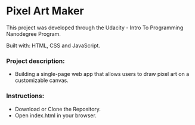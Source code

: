 # Pixel Art Maker
This project was developed through the Udacity - Intro To Programming Nanodegree Program.

Built with: HTML, CSS and JavaScript.

### Project description:
- Building a single-page web app that allows users to draw pixel art on a customizable canvas.

### Instructions:
- Download or Clone the Repository.
- Open index.html in your browser.
